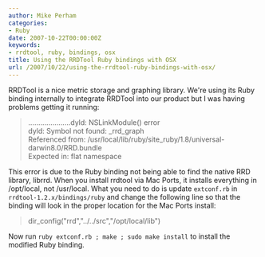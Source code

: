 ```yaml
---
author: Mike Perham
categories:
- Ruby
date: 2007-10-22T00:00:00Z
keywords:
- rrdtool, ruby, bindings, osx
title: Using the RRDTool Ruby bindings with OSX
url: /2007/10/22/using-the-rrdtool-ruby-bindings-with-osx/
---
```


RRDTool is a nice metric storage and graphing library. We're using its Ruby binding internally to integrate RRDTool into our product but I was having problems getting it running:

> .....................dyld: NSLinkModule() error  
> dyld: Symbol not found: \_rrd\_graph  
> Referenced from: /usr/local/lib/ruby/site_ruby/1.8/universal-darwin8.0/RRD.bundle  
> Expected in: flat namespace

This error is due to the Ruby binding not being able to find the native RRD library, librrd. When you install rrdtool via Mac Ports, it installs everything in /opt/local, not /usr/local. What you need to do is update `extconf.rb` in `rrdtool-1.2.x/bindings/ruby` and change the following line so that the binding will look in the proper location for the Mac Ports install:

> dir_config("rrd","../../src","/opt/local/lib")

Now run `ruby extconf.rb ; make ; sudo make install` to install the modified Ruby binding.
